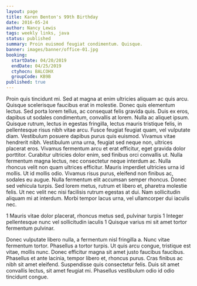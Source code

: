 ```yaml
---
layout: page
title: Karen Benton's 99th Birthday
date: 2016-05-24
author: Nancy Lewis
tags: weekly links, java
status: published
summary: Proin euismod feugiat condimentum. Quisque.
banner: images/banner/office-01.jpg
booking:
  startDate: 04/20/2019
  endDate: 04/25/2019
  ctyhocn: BALCOHX
  groupCode: KB9B
published: true
---
```

Proin quis tincidunt mi. Sed at magna at enim ultricies aliquam ac quis arcu. Quisque scelerisque faucibus erat in molestie. Donec quis elementum lectus. Sed porta lorem tellus, ac consequat felis gravida quis. Duis ex eros, dapibus ut sodales condimentum, convallis at lorem. Nulla ac aliquet ipsum. Quisque rutrum, lectus in egestas fringilla, lectus mauris tristique felis, in pellentesque risus nibh vitae arcu. Fusce feugiat feugiat quam, vel vulputate diam. Vestibulum posuere dapibus purus quis euismod. Vivamus vitae hendrerit nibh. Vestibulum urna urna, feugiat sed neque non, ultrices placerat eros. Vivamus fermentum arcu et erat efficitur, eget gravida dolor porttitor.
Curabitur ultricies dolor enim, sed finibus orci convallis ut. Nulla fermentum magna lectus, nec consectetur neque interdum ac. Nulla rhoncus velit non quam ultrices efficitur. Mauris imperdiet ultricies urna id mollis. Ut id mollis odio. Vivamus risus purus, eleifend non finibus ac, sodales eu augue. Nulla fermentum elit accumsan semper rhoncus. Donec sed vehicula turpis. Sed lorem metus, rutrum et libero et, pharetra molestie felis. Ut nec velit nec nisi facilisis rutrum egestas at dui. Nam sollicitudin aliquam mi at interdum. Morbi tempor lacus urna, vel ullamcorper dui iaculis nec.

1 Mauris vitae dolor placerat, rhoncus metus sed, pulvinar turpis
1 Integer pellentesque nunc vel sollicitudin iaculis
1 Quisque varius mi sit amet tortor fermentum pulvinar.

Donec vulputate libero nulla, a fermentum nisl fringilla a. Nunc vitae fermentum tortor. Phasellus a tortor turpis. Ut quis arcu congue, tristique est vitae, mollis nunc. Donec efficitur magna sit amet justo faucibus faucibus. Phasellus et ante lacinia, tempor libero et, rhoncus purus. Cras finibus ac nibh sit amet eleifend. Suspendisse quis consectetur felis. Duis sit amet convallis lectus, sit amet feugiat mi. Phasellus vestibulum odio id odio tincidunt congue.
